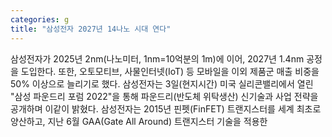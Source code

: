 ```yaml
---
categories: g
title: "삼성전자 2027년 14나노 시대 연다"
---
```

 삼성전자가 2025년 2nm(나노미터, 1nm=10억분의 1m)에 이어, 2027년 1.4nm 공정을 도입한다. 또한, 오토모티브, 사물인터넷(IoT) 등 모바일을 이외 제품군 매출 비중을 50% 이상으로 늘리기로 했다. 삼성전자는 3일(현지시간) 미국 실리콘밸리에서 열린 "삼성 파운드리 포럼 2022"을 통해 파운드리(반도체 위탁생산) 신기술과 사업 전략을 공개하며 이같이 밝혔다. 삼성전자는 2015년 핀펫(FinFET) 트랜지스터를 세계 최초로 양산하고, 지난 6월 GAA(Gate All Around) 트랜지스터 기술을 적용한